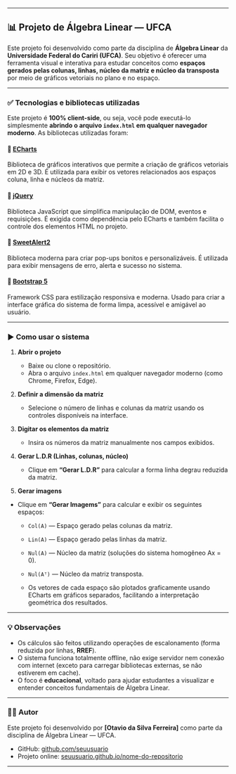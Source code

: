 
---
## 📊 Projeto de Álgebra Linear — UFCA

Este projeto foi desenvolvido como parte da disciplina de **Álgebra Linear** da **Universidade Federal do Cariri (UFCA)**. Seu objetivo é oferecer uma ferramenta visual e interativa para estudar conceitos como **espaços gerados pelas colunas, linhas, núcleo da matriz e núcleo da transposta** por meio de gráficos vetoriais no plano e no espaço.

---

### ✅ Tecnologias e bibliotecas utilizadas

Este projeto é **100% client-side**, ou seja, você pode executá-lo simplesmente **abrindo o arquivo `index.html` em qualquer navegador moderno**. As bibliotecas utilizadas foram:

#### 🔹 [ECharts](https://echarts.apache.org/en/index.html)

Biblioteca de gráficos interativos que permite a criação de gráficos vetoriais em 2D e 3D. É utilizada para exibir os vetores relacionados aos espaços coluna, linha e núcleos da matriz.

#### 🔹 [jQuery](https://jquery.com/)

Biblioteca JavaScript que simplifica manipulação de DOM, eventos e requisições. É exigida como dependência pelo ECharts e também facilita o controle dos elementos HTML no projeto.

#### 🔹 [SweetAlert2](https://sweetalert2.github.io/)

Biblioteca moderna para criar pop-ups bonitos e personalizáveis. É utilizada para exibir mensagens de erro, alerta e sucesso no sistema.

#### 🔹 [Bootstrap 5](https://getbootstrap.com/)

Framework CSS para estilização responsiva e moderna. Usado para criar a interface gráfica do sistema de forma limpa, acessível e amigável ao usuário.

---

### ▶️ Como usar o sistema

1. **Abrir o projeto**

   * Baixe ou clone o repositório.
   * Abra o arquivo `index.html` em qualquer navegador moderno (como Chrome, Firefox, Edge).

2. **Definir a dimensão da matriz**

   * Selecione o número de linhas e colunas da matriz usando os controles disponíveis na interface.

3. **Digitar os elementos da matriz**

   * Insira os números da matriz manualmente nos campos exibidos.

4. **Gerar L.D.R (Linhas, colunas, núcleo)**

   * Clique em **“Gerar L.D.R”** para calcular a forma linha degrau reduzida da matriz.

5. **Gerar imagens**

* Clique em **“Gerar Imagems”** para calcular e exibir os seguintes espaços:

   * `Col(A)` — Espaço gerado pelas colunas da matriz.
   * `Lin(A)` — Espaço gerado pelas linhas da matriz.
   * `Nul(A)` — Núcleo da matriz (soluções do sistema homogêneo Ax = 0).
   * `Nul(Aᵀ)` — Núcleo da matriz transposta.

   * Os vetores de cada espaço são plotados graficamente usando ECharts em gráficos separados, facilitando a interpretação geométrica dos resultados.

---

### 💡 Observações

* Os cálculos são feitos utilizando operações de escalonamento (forma reduzida por linhas, **RREF**).
* O sistema funciona totalmente offline, não exige servidor nem conexão com internet (exceto para carregar bibliotecas externas, se não estiverem em cache).
* O foco é **educacional**, voltado para ajudar estudantes a visualizar e entender conceitos fundamentais de Álgebra Linear.

---

### 👨‍💻 Autor

Este projeto foi desenvolvido por **\[Otavio da Silva Ferreira]** como parte da disciplina de Álgebra Linear — UFCA.

* GitHub: [github.com/seuusuario](https://github.com/Otavio-Ferreira)
* Projeto online: [seuusuario.github.io/nome-do-repositorio](https://seuusuario.github.io/nome-do-repositorio)

---
